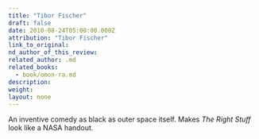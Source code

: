 ```yaml
---
title: "Tibor Fischer"
draft: false
date: 2010-08-24T05:00:00.000Z
attribution: "Tibor Fischer"
link_to_original:
nd_author_of_this_review:
related_author: .md
related_books:
  - book/omon-ra.md
description:
weight:
layout: none
---
```

An inventive comedy as black as outer space itself. Makes *The Right Stuff* look like a NASA handout.

